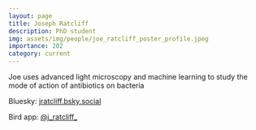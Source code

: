 ```yaml
---
layout: page
title: Joseph Ratcliff
description: PhD student
img: assets/img/people/joe_ratcliff_poster_profile.jpeg
importance: 202
category: current
---
```



Joe uses advanced light microscopy and machine learning to study the mode of action of antibiotics on bacteria

Bluesky: [jratcliff.bsky.social](https://bsky.app/profile/jratcliff.bsky.social)

Bird app: [@j_ratcliff_](https://twitter.com/j_ratcliff_)
